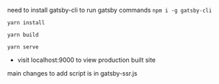 need to install gatsby-cli to run gatsby commands `npm i -g gatsby-cli`

`yarn install`

`yarn build`

`yarn serve`


- visit localhost:9000 to view production built site


main changes to add script is in gatsby-ssr.js
